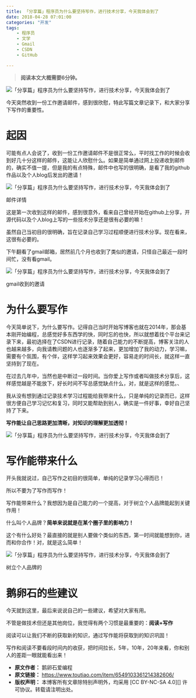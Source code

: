 ```yaml
---
title: 「分享篇」程序员为什么要坚持写作，进行技术分享，今天我体会到了
date: 2018-04-28 07:01:00
categories: "开发"
tags:
	- 程序员
	- 文学
	- Gmail
	- CSDN
	- GitHub

---
```


> **阅读本文大概需要6分钟。**

![「分享篇」程序员为什么要坚持写作，进行技术分享，今天我体会到了][ZYYA-RBEJ-UBIA.jpg]

今天突然收到一份工作邀请邮件，感到很欣慰，特此写篇文章记录下，和大家分享下写作的重要性。

# 起因 #

可能有点人会说了，收到一份工作邀请邮件不是很正常么，平时找工作的时候会收到好几十分这样的邮件，这能让人欣慰什么。如果是简单通过网上投递收到邮件的，确实不值一提，但是我的有点特殊，邮件中也写的很明确，是看了我的github作品以及个人blog后发出的邀请！

![「分享篇」程序员为什么要坚持写作，进行技术分享，今天我体会到了][JAQM-ZVRZ-RJJV.jpg]

邮件详情

这是第一次收到这样的邮件，感到很意外，看来自己曾经开始在github上分享，开源代码以及个人blog上写的一些技术分享还是很有必要的嘛！

虽然自己当初目的很明确，旨在记录自己学习过程顺便进行技术分享。现在看来，这很有必要的。

下午翻看了gmail邮箱，居然前几个月也收到了类似的邀请，只怪自己最近一段时间忙，没有看gmail。

![「分享篇」程序员为什么要坚持写作，进行技术分享，今天我体会到了][15248308161604ff71c0fab]

gmail收到的邀请

# 为什么要写作  #

今天简单说下，为什么要写作。记得自己当时开始写博客也就在2014年，那会基本刚开始编程，总感觉好多东西学的快，同时忘的也快，所以就想着找个平台来记录下来，最初选择在了CSDN进行记录，随着自己能力的不断提高，博客关注的人也越来越多，向我请教问题的人也逐渐多了起来，更加增加了我的动力，学习嘛，需要有个氛围，有个伴，这样学习起来效果会更好，容易走的时间长，就这样一直坚持到了现在。

在过去几年中，当然也是中断过一段时间。当你爱上写作或者叫做技术分享后，这样感觉越是不能放下，好长时间不写总感觉缺点什么，对，就是这样的感觉。、

我从没有想到通过记录技术学习过程能给我带来什么，只是单纯的记录而已，这样很方便自己学习记忆和复习，同时又能帮助到别人，确实是一件好事，幸好自己坚持了下来。

**写作能让自己思路更加清晰，对知识的理解更加透彻！**

![「分享篇」程序员为什么要坚持写作，进行技术分享，今天我体会到了][1524831660532c0cbe6d266]

# 写作能带来什么 #

开头我就说过，自己写作之初目的很简单，单纯的记录学习心得而已！

所以不要为了写作而写作！

写作能带来什么？我想因为是自己能力的一个提高，对于树立个人品牌能起到关键作用！

什么叫个人品牌？**简单来说就是在某个圈子里的影响力！**

这个有什么好处？最直接的就是别人要做个类似的东西，第一时间就能想到你，进而和你合作！对，就是这么简单！

![「分享篇」程序员为什么要坚持写作，进行技术分享，今天我体会到了][1524831590260d06924578c]

树立个人品牌的

# 鹅卵石的些建议 #

今天就到这里，最后来说说自己的一些建议，希望对大家有用。

不管是做技术但还是其他岗位，我觉得有两个习惯是最重要的：**阅读+写作**

阅读可以让我们不断的获取新的知识，通过写作能将获取到的知识巩固！

写作和阅读不要看段时间内的收获，把时间拉长，5年，10年，20年来看，你和别人的差距一眼就能看出来！


[ZYYA-RBEJ-UBIA.jpg]: /pro/os/crawler/ZYYA-RBEJ-UBIA.jpg
[JAQM-ZVRZ-RJJV.jpg]: /pro/os/crawler/JAQM-ZVRZ-RJJV.jpg
[15248308161604ff71c0fab]: http://p3.pstatp.com/large/pgc-image/15248308161604ff71c0fab
[1524831660532c0cbe6d266]: http://p3.pstatp.com/large/pgc-image/1524831660532c0cbe6d266
[1524831590260d06924578c]: http://p3.pstatp.com/large/pgc-image/1524831590260d06924578c
 *  **原文作者：** 鹅卵石爱编程
 *  **原文链接：** https://www.toutiao.com/item/6549103361214382606/
 *  **版权声明：** 本博客所有文章除特别声明外，均采用 [CC BY-NC-SA 4.0][] 许可协议。转载请注明出处。